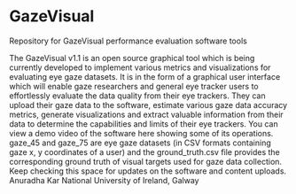 # GazeVisual
Repository for GazeVisual performance evaluation software tools

The GazeVisual v1.1  is an open source graphical tool which is being currently developed to implement various metrics and visualizations for evaluating eye gaze datasets. It is in the form of a graphical user interface which will enable gaze researchers and general eye tracker users to effortlessly evaluate the data quality from their eye trackers. They can upload their gaze data to the software, estimate various gaze data accuracy metrics, generate visualizations and extract valuable information from their data to determine the capabilities and limits of their eye trackers.
You can view a demo video of the software here showing some of its operations. gaze_45 and gaze_75 are eye gaze datasets (in CSV formats containing gaze x, y coordinates of a user) and the ground_truth.csv file provides the corresponding ground truth of visual targets used for gaze data collection. 
Keep checking this space for updates on the software and content uploads.
Anuradha Kar
National University of Ireland, Galway
